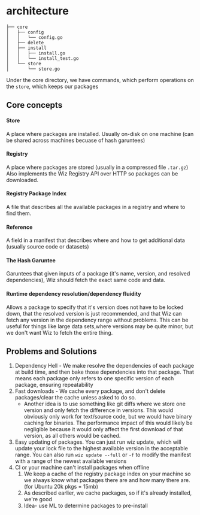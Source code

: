 # architecture

```
├── core
│   ├── config
│   │   └── config.go
│   ├── delete
│   ├── install
│   │   ├── install.go
│   │   └── install_test.go
│   └── store
│       └── store.go
```

Under the core directory, we have commands, which perform operations on the `store`, which keeps our packages

## Core concepts

#### Store

A place where packages are installed. Usually on-disk on one machine (can be shared across machines becuase of hash garuntees)

#### Registry

A place where packages are stored (usually in a compressed file `.tar.gz`)
Also implements the Wiz Registry API over HTTP so packages can be downloaded.

#### Registry Package Index

A file that describes all the available packages in a registry and where to find them.

#### Reference

A field in a manifest that describes where and how to get additional data (usually source code or datasets)

#### The Hash Garuntee

Garuntees that given inputs of a package (it's name, version, and resolved dependencies), Wiz should fetch the exact same code and data.

#### Runtime dependency resolution/dependency fluidity

Allows a package to specify that it's version does not have to be locked down, that the resolved version is just recommended, and that Wiz can fetch any version in the dependency range without problems. This can be useful for things like large data sets,where versions may be quite minor, but we don't want Wiz to fetch the entire thing.

## Problems and Solutions

1. Dependency Hell - We make resolve the dependencies of each package at build time, and then bake those dependencies into that package. That means each package only refers to one specific version of each package, ensuring repeatability
2. Fast downloads - We cache every package, and don't delete packages/clear the cache unless asked to do so.
   - Another idea is to use something like git diffs where we store one version and only fetch the difference in versions. This would obviously only work for text/source code, but we would have binary caching for binaries. The performance impact of this would likely be negligible because it would only affect the first download of that version, as all others would be cached.
3. Easy updating of packages. You can just run wiz update, which will update your lock file to the highest available version in the acceptable range. You can also run `wiz update --full` or `-f` to modify the manifest with a range of the newest available versions
4. CI or your machine can't install packages when offline
   1. We keep a cache of the registry package index on your machine so we always know what packages there are and how many there are. (for Ubuntu 20k pkgs = 15mb)
   2. As described earlier, we cache packages, so if it's already installed, we're good
   3. Idea- use ML to determine packages to pre-install
